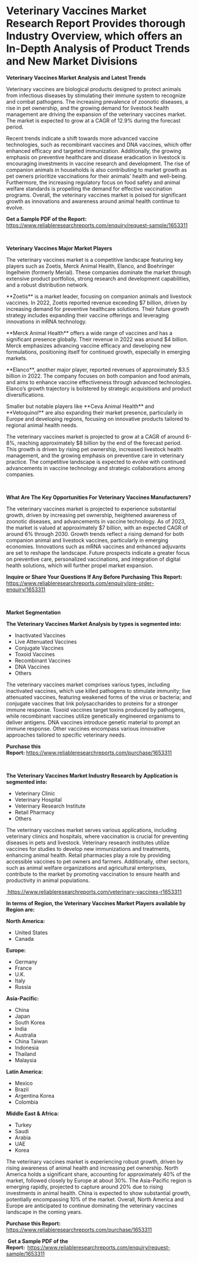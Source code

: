 <p><h1>Veterinary Vaccines Market Research Report Provides thorough Industry Overview, which offers an In-Depth Analysis of Product Trends and New Market Divisions</h1></p><p><strong>Veterinary Vaccines Market Analysis and Latest Trends</strong></p>
<p><p>Veterinary vaccines are biological products designed to protect animals from infectious diseases by stimulating their immune system to recognize and combat pathogens. The increasing prevalence of zoonotic diseases, a rise in pet ownership, and the growing demand for livestock health management are driving the expansion of the veterinary vaccines market. The market is expected to grow at a CAGR of 12.9% during the forecast period.</p><p>Recent trends indicate a shift towards more advanced vaccine technologies, such as recombinant vaccines and DNA vaccines, which offer enhanced efficacy and targeted immunization. Additionally, the growing emphasis on preventive healthcare and disease eradication in livestock is encouraging investments in vaccine research and development. The rise of companion animals in households is also contributing to market growth as pet owners prioritize vaccinations for their animals' health and well-being. Furthermore, the increasing regulatory focus on food safety and animal welfare standards is propelling the demand for effective vaccination programs. Overall, the veterinary vaccines market is poised for significant growth as innovations and awareness around animal health continue to evolve.</p></p>
<p><strong>Get a Sample PDF of the Report:&nbsp;</strong> <a href="https://www.reliableresearchreports.com/enquiry/request-sample/1653311?utm_campaign=3530&utm_medium=2&utm_source=Github&utm_content=ia&utm_term=16042025&utm_id=veterinary-vaccines">https://www.reliableresearchreports.com/enquiry/request-sample/1653311</a></p>
<p>&nbsp;</p>
<p><strong>Veterinary Vaccines Major Market Players</strong></p>
<p><p>The veterinary vaccines market is a competitive landscape featuring key players such as Zoetis, Merck Animal Health, Elanco, and Boehringer Ingelheim (formerly Merial). These companies dominate the market through extensive product portfolios, strong research and development capabilities, and a robust distribution network.</p><p>**Zoetis** is a market leader, focusing on companion animals and livestock vaccines. In 2022, Zoetis reported revenue exceeding $7 billion, driven by increasing demand for preventive healthcare solutions. Their future growth strategy includes expanding their vaccine offerings and leveraging innovations in mRNA technology.</p><p>**Merck Animal Health** offers a wide range of vaccines and has a significant presence globally. Their revenue in 2022 was around $4 billion. Merck emphasizes advancing vaccine efficacy and developing new formulations, positioning itself for continued growth, especially in emerging markets.</p><p>**Elanco**, another major player, reported revenues of approximately $3.5 billion in 2022. The company focuses on both companion and food animals, and aims to enhance vaccine effectiveness through advanced technologies. Elanco’s growth trajectory is bolstered by strategic acquisitions and product diversifications.</p><p>Smaller but notable players like **Ceva Animal Health** and **Vetoquinol** are also expanding their market presence, particularly in Europe and developing regions, focusing on innovative products tailored to regional animal health needs.</p><p>The veterinary vaccines market is projected to grow at a CAGR of around 6-8%, reaching approximately $8 billion by the end of the forecast period. This growth is driven by rising pet ownership, increased livestock health management, and the growing emphasis on preventive care in veterinary practice. The competitive landscape is expected to evolve with continued advancements in vaccine technology and strategic collaborations among companies.</p></p>
<p>&nbsp;</p>
<p><strong>What Are The Key Opportunities For Veterinary Vaccines Manufacturers?</strong></p>
<p><p>The veterinary vaccines market is projected to experience substantial growth, driven by increasing pet ownership, heightened awareness of zoonotic diseases, and advancements in vaccine technology. As of 2023, the market is valued at approximately $7 billion, with an expected CAGR of around 6% through 2030. Growth trends reflect a rising demand for both companion animal and livestock vaccines, particularly in emerging economies. Innovations such as mRNA vaccines and enhanced adjuvants are set to reshape the landscape. Future prospects indicate a greater focus on preventive care, personalized vaccinations, and integration of digital health solutions, which will further propel market expansion.</p></p>
<p><strong>Inquire or Share Your Questions If Any Before Purchasing This Report:</strong> <a href="https://www.reliableresearchreports.com/enquiry/pre-order-enquiry/1653311?utm_campaign=3530&utm_medium=2&utm_source=Github&utm_content=ia&utm_term=16042025&utm_id=veterinary-vaccines">https://www.reliableresearchreports.com/enquiry/pre-order-enquiry/1653311</a></p>
<p>&nbsp;</p>
<p><strong>Market Segmentation</strong></p>
<p><strong>The Veterinary Vaccines Market Analysis by types is segmented into:</strong></p>
<p><ul><li>Inactivated Vaccines</li><li>Live Attenuated Vaccines</li><li>Conjugate Vaccines</li><li>Toxoid Vaccines</li><li>Recombinant Vaccines</li><li>DNA Vaccines</li><li>Others</li></ul></p>
<p><p>The veterinary vaccines market comprises various types, including inactivated vaccines, which use killed pathogens to stimulate immunity; live attenuated vaccines, featuring weakened forms of the virus or bacteria; and conjugate vaccines that link polysaccharides to proteins for a stronger immune response. Toxoid vaccines target toxins produced by pathogens, while recombinant vaccines utilize genetically engineered organisms to deliver antigens. DNA vaccines introduce genetic material to prompt an immune response. Other vaccines encompass various innovative approaches tailored to specific veterinary needs.</p></p>
<p><strong>Purchase this Report:&nbsp;</strong><a href="https://www.reliableresearchreports.com/purchase/1653311?utm_campaign=3530&utm_medium=2&utm_source=Github&utm_content=ia&utm_term=16042025&utm_id=veterinary-vaccines">https://www.reliableresearchreports.com/purchase/1653311</a></p>
<p>&nbsp;</p>
<p><strong>The Veterinary Vaccines Market Industry Research by Application is segmented into:</strong></p>
<p><ul><li>Veterinary Clinic</li><li>Veterinary Hospital</li><li>Veterinary Research Institute</li><li>Retail Pharmacy</li><li>Others</li></ul></p>
<p><p>The veterinary vaccines market serves various applications, including veterinary clinics and hospitals, where vaccination is crucial for preventing diseases in pets and livestock. Veterinary research institutes utilize vaccines for studies to develop new immunizations and treatments, enhancing animal health. Retail pharmacies play a role by providing accessible vaccines to pet owners and farmers. Additionally, other sectors, such as animal welfare organizations and agricultural enterprises, contribute to the market by promoting vaccination to ensure health and productivity in animal populations.</p></p>
<p><a href="https://www.reliableresearchreports.com/veterinary-vaccines-r1653311?utm_campaign=3530&utm_medium=2&utm_source=Github&utm_content=ia&utm_term=16042025&utm_id=veterinary-vaccines">&nbsp;https://www.reliableresearchreports.com/veterinary-vaccines-r1653311</a></p>
<p><strong>In terms of Region, the Veterinary Vaccines Market Players available by Region are:</strong></p>
<p>
    <p> <strong> North America: </strong>
        <ul>
            <li>United States</li>
            <li>Canada</li>
        </ul>
        </p> 
    <p> <strong> Europe: </strong>
        <ul>
            <li>Germany</li>
            <li>France</li>
            <li>U.K.</li>
            <li>Italy</li>
            <li>Russia</li>
        </ul>
        </p> 
    <p> <strong> Asia-Pacific: </strong>
        <ul>
            <li>China</li>
            <li>Japan</li>
            <li>South Korea</li>
            <li>India</li>
            <li>Australia</li>
            <li>China Taiwan</li>
            <li>Indonesia</li>
            <li>Thailand</li>
            <li>Malaysia</li>
        </ul>
        </p> 
    <p> <strong> Latin America: </strong>
        <ul>
            <li>Mexico</li>
            <li>Brazil</li>
            <li>Argentina Korea</li>
            <li>Colombia</li>
        </ul>
        </p> 
    <p> <strong> Middle East & Africa: </strong>
        <ul>
            <li>Turkey</li>
            <li>Saudi</li>
            <li>Arabia</li>
            <li>UAE</li>
            <li>Korea</li>
        </ul>
    </p>
    </p>
<p><p>The veterinary vaccines market is experiencing robust growth, driven by rising awareness of animal health and increasing pet ownership. North America holds a significant share, accounting for approximately 40% of the market, followed closely by Europe at about 30%. The Asia-Pacific region is emerging rapidly, projected to capture around 20% due to rising investments in animal health. China is expected to show substantial growth, potentially encompassing 10% of the market. Overall, North America and Europe are anticipated to continue dominating the veterinary vaccines landscape in the coming years.</p></p>
<p><strong>Purchase this Report: </strong><a href="https://www.reliableresearchreports.com/purchase/1653311?utm_campaign=3530&utm_medium=2&utm_source=Github&utm_content=ia&utm_term=16042025&utm_id=veterinary-vaccines">https://www.reliableresearchreports.com/purchase/1653311</a></p>
<p>&nbsp;<strong>Get a Sample PDF of the Report:&nbsp;&nbsp;</strong><a href="https://www.reliableresearchreports.com/enquiry/request-sample/1653311?utm_campaign=3530&utm_medium=2&utm_source=Github&utm_content=ia&utm_term=16042025&utm_id=veterinary-vaccines">https://www.reliableresearchreports.com/enquiry/request-sample/1653311</a></p>
<p><strong></strong></p>
<p><p></p><p></p><p></p></p>